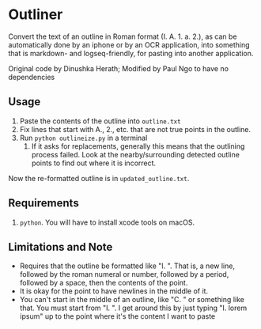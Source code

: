 # Outliner

Convert the text of an outline in Roman format (I. A. 1. a. 2.), 
as can be automatically done by an iphone or by an OCR application,
into something that is markdown- and logseq-friendly, for pasting
into another application.

Original code by Dinushka Herath; Modified by Paul Ngo to have no dependencies

## Usage

1. Paste the contents of the outline into `outline.txt`
2. Fix lines that start with A., 2., etc. that are not true points in the outline.
3. Run `python outlineize.py` in a terminal
   1. If it asks for replacements, generally this means that the 
   outlining process failed. Look at the nearby/surrounding detected
   outline points to find out where it is incorrect.

Now the re-formatted outline is in `updated_outline.txt`.

## Requirements

1. `python`. You will have to install xcode tools on macOS.

## Limitations and Note

- Requires that the outline be formatted like "I. ". That is, a new line, 
followed by the roman numeral or number, followed by a period, 
followed by a space, then the contents of the point. 
- It is okay for the point to have newlines in the middle of it.
- You can't start in the middle of an outline, like "C. " or something 
like that. You must start from "I. ". I get around this by just typing
"I. lorem ipsum" up to the point where it's the content I want to paste